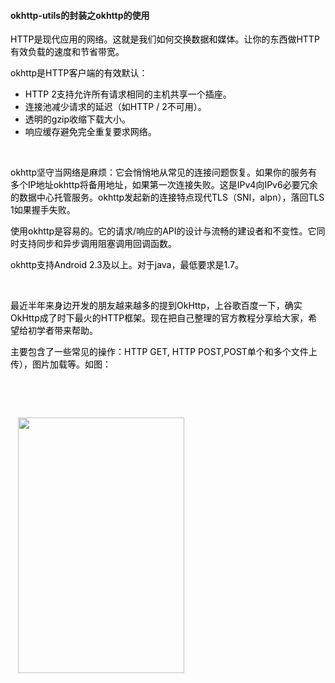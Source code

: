 #### okhttp-utils的封装之okhttp的使用 

<p><span style="color:#000000">HTTP是现代应用的网络。这就是我们如何交换数据和媒体。让你的东西做HTTP有效负载的速度和节省带宽。</span></p> 
<p><span style="color:#000000">okhttp是HTTP客户端的有效默认：</span></p> 
<ul> 
 <li><span style="color:#000000">HTTP 2支持允许所有请求相同的主机共享一个插座。</span></li> 
 <li><span style="color:#000000">连接池减少请求的延迟（如HTTP / 2不可用）。</span></li> 
 <li><span style="color:#000000">透明的gzip收缩下载大小。</span></li> 
 <li><span style="color:#000000">响应缓存避免完全重复要求网络。</span></li> 
</ul> 
<p>&nbsp;</p> 
<p><span style="color:#000000">okhttp坚守当网络是麻烦：它会悄悄地从常见的连接问题恢复。如果你的服务有多个IP地址okhttp将备用地址，如果第一次连接失败。这是IPv4向IPv6必要冗余的数据中心托管服务。okhttp发起新的连接特点现代TLS（SNI，alpn），落回TLS 1如果握手失败。</span></p> 
<p><span style="color:#000000">使用okhttp是容易的。它的请求/响应的API的设计与流畅的建设者和不变性。它同时支持同步和异步调用阻塞调用回调函数。</span></p> 
<p><span style="color:#000000">okhttp支持Android 2.3及以上。对于java，最低要求是1.7。</span></p> 
<p><span style="color:#000000">&nbsp;</span></p> 
<p><span style="color:#000000">最近半年来身边开发的朋友越来越多的提到OkHttp，上谷歌百度一下，确实OkHttp成了时下最火的HTTP框架。现在把自己整理的官方教程分享给大家，希望给初学者带来帮助。</span></p> 
<p><span style="color:#000000">主要包含了一些常见的操作：HTTP GET, HTTP POST,POST单个和多个文件上传），图片加载等。如图：</span></p> 
<p>&nbsp;</p> 
<p>&nbsp; </p> 
<p>&nbsp;&nbsp; <img alt="" height="409" src="https://static.oschina.net/uploads/space/2017/0209/100744_MEud_2945455.gif" width="266"></p> 
<p></p> 
